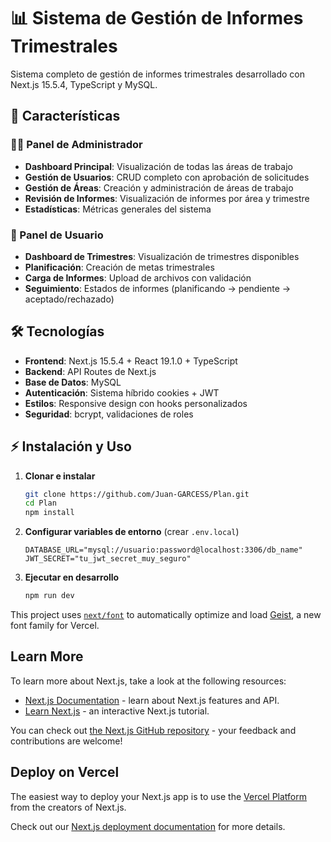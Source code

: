 # 📊 Sistema de Gestión de Informes Trimestrales

Sistema completo de gestión de informes trimestrales desarrollado con Next.js 15.5.4, TypeScript y MySQL.

## 🚀 Características

### 👨‍💼 Panel de Administrador

- **Dashboard Principal**: Visualización de todas las áreas de trabajo
- **Gestión de Usuarios**: CRUD completo con aprobación de solicitudes
- **Gestión de Áreas**: Creación y administración de áreas de trabajo
- **Revisión de Informes**: Visualización de informes por área y trimestre
- **Estadísticas**: Métricas generales del sistema

### 👤 Panel de Usuario

- **Dashboard de Trimestres**: Visualización de trimestres disponibles
- **Planificación**: Creación de metas trimestrales
- **Carga de Informes**: Upload de archivos con validación
- **Seguimiento**: Estados de informes (planificando → pendiente → aceptado/rechazado)

## 🛠️ Tecnologías

- **Frontend**: Next.js 15.5.4 + React 19.1.0 + TypeScript
- **Backend**: API Routes de Next.js
- **Base de Datos**: MySQL
- **Autenticación**: Sistema híbrido cookies + JWT
- **Estilos**: Responsive design con hooks personalizados
- **Seguridad**: bcrypt, validaciones de roles

## ⚡ Instalación y Uso

1. **Clonar e instalar**

   ```bash
   git clone https://github.com/Juan-GARCESS/Plan.git
   cd Plan
   npm install
   ```

2. **Configurar variables de entorno** (crear `.env.local`)

   ```env
   DATABASE_URL="mysql://usuario:password@localhost:3306/db_name"
   JWT_SECRET="tu_jwt_secret_muy_seguro"
   ```

3. **Ejecutar en desarrollo**
   ```bash
   npm run dev
   ```

This project uses [`next/font`](https://nextjs.org/docs/app/building-your-application/optimizing/fonts) to automatically optimize and load [Geist](https://vercel.com/font), a new font family for Vercel.

## Learn More

To learn more about Next.js, take a look at the following resources:

- [Next.js Documentation](https://nextjs.org/docs) - learn about Next.js features and API.
- [Learn Next.js](https://nextjs.org/learn) - an interactive Next.js tutorial.

You can check out [the Next.js GitHub repository](https://github.com/vercel/next.js) - your feedback and contributions are welcome!

## Deploy on Vercel

The easiest way to deploy your Next.js app is to use the [Vercel Platform](https://vercel.com/new?utm_medium=default-template&filter=next.js&utm_source=create-next-app&utm_campaign=create-next-app-readme) from the creators of Next.js.

Check out our [Next.js deployment documentation](https://nextjs.org/docs/app/building-your-application/deploying) for more details.
